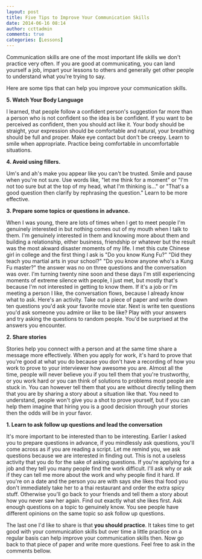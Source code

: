 ```yaml
---
layout: post
title: Five Tips to Improve Your Communication Skills
date: 2014-06-16 08:14
author: ccttadmin
comments: true
categories: [Lessons]
---
```

Communication skills are one of the most important life skills we don't practice very often. If you are good at communicating, you can land yourself a job, impart your lessons to others and generally get other people to understand what you're trying to say.

Here are some tips that can help you improve your communication skills.

<strong>5. Watch Your Body Language</strong>

I learned, that people follow a confident person's suggestion far more than a person who is not confident so the idea is be confident. If you want to be perceived as confident, then you should act like it. Your body should be straight, your expression should be comfortable and natural, your breathing should be full and proper. Make eye contact but don't be creepy. Learn to smile when appropriate. Practice being comfortable in uncomfortable situations.

<strong>4. Avoid using fillers.</strong>

Um's and ah's make you appear like you can't be trusted. Smile and pause when you're not sure. Use words like, "let me think for a moment" or "I'm not too sure but at the top of my head, what I'm thinking is..." or "That's a good question then clarify by rephrasing the question." Learn to be more effective.

<strong>3. Prepare some topics or questions in advance.</strong>

When I was young, there are lots of times when I get to meet people I'm genuinely interested in but nothing comes out of my mouth when I talk to them. I'm genuinely interested in them and knowing more about them and building a relationship, either business, friendship or whatever but the result was the most akward disaster moments of my life. I met this cute Chinese girl in college and the first thing I ask is "Do you know Kung Fu?" "Did they teach you martial arts in your school?" "Do you know anyone who's a Kung Fu master?" the answer was no on three questions and the conversation was over. I'm turning twenty nine soon and these days I'm still experiencing moments of extreme silence with people, I just met, but mostly that's because I'm not interested in getting to know them. If it's a job or I'm meeting a person I like, the conversation flows, because I already know what to ask. Here's an activity. Take out a piece of paper and write down ten questions you'd ask your favorite movie star. Next is write ten questions you'd ask someone you admire or like to be like? Play with your answers and try asking the questions to random people. You'd be surprised at the answers you encounter.

<strong>2. Share stories</strong>

Stories help you connect with a person and at the same time share a message more effectively. When you apply for work, it's hard to prove that you're good at what you do because you don't have a recording of how you work to prove to your interviewer how awesome you are. Almost all the time, people will never believe you if you tell them that you're trustworthy, or you work hard or you can think of solutions to problems most people are stuck in. You can however tell them that you are without directly telling them that you are by sharing a story about a situation like that. You need to understand, people won't give you a shot to prove yourself, but if you can help them imagine that hiring you is a good decision through your stories then the odds will be in your favor.

<strong>1. Learn to ask follow up questions and lead the conversation</strong>

It's more important to be interested than to be interesting. Earlier I asked you to prepare questions in advance, if you mindlessly ask questions, you'll come across as if you are reading a script. Let me remind you, we ask questions because we are interested in finding out. This is not a useless activity that you do for the sake of asking questions. If you're applying for a job and they tell you many people find the work difficult. I'll ask why or ask if they can tell me more about the work and why people find it hard. If you're on a date and the person you are with says she likes thai food you don't immediately take her to a thai restaurant and order the extra spicy stuff. Otherwise you'll go back to your friends and tell them a story about how you never saw her again. Find out exactly what she likes first. Ask enough questions on a topic to genuinely know. You see people have different opinions on the same topic so ask follow up questions.

The last one I'd like to share is that <strong>you should practice</strong>. It takes time to get good with your communication skills but over time a little practice on a regular basis can help improve your communication skills then. Now go back to that piece of paper and write more questions. Feel free to ask in the comments bellow.
